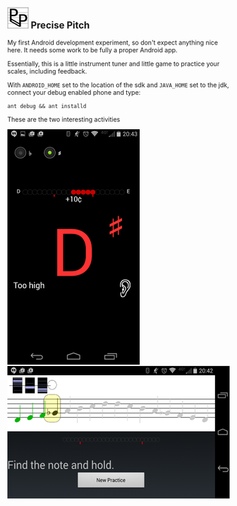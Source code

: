 ![icon] Precise Pitch
---------------------

My first Android development experiment, so don't expect anything nice here. It
needs some work to be fully a proper Android app.

Essentially, this is a little instrument tuner and little game to practice your
scales, including feedback.

With `ANDROID_HOME` set to the location of the sdk and
`JAVA_HOME` set to the jdk, connect your debug enabled phone and type:

    ant debug && ant installd

These are the two interesting activities

<img src="img/tuner.png" width="300px">
<img src="img/practice.png" height="300px">

[icon]: ./res/drawable-mdpi/ic_launcher_pp.png
